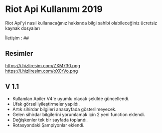 # Riot Api Kullanımı 2019
Riot Api'yi nasıl kullanacağınız hakkında bilgi sahibi olabileceğiniz ücretsiz kaynak dosyaları

İletişim : ##

## Resimler
https://i.hizliresim.com/ZXM730.png <br>
https://i.hizliresim.com/oX0rVo.png <br>


## V 1.1
- Kullanılan Apiler V4'e uyumlu olacak şekilde güncellendi.
- Ufak görsel iyileştirmeler yapıldı.
- Artık sihirdar bilgileri anasayfada gösterilmeyecek.
- Gelen sihirdar bilgilerini yorumlamak için 2 yeni function eklendi.
- Değişkenler tek bir sayfada toplandı.
- Rotasyondaki Şampiyonlar eklendi.

